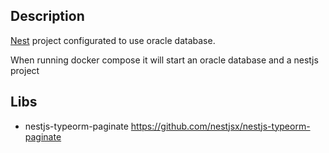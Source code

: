 ## Description

[Nest](https://github.com/nestjs/nest) project configurated to use oracle database.

When running docker compose it will start an oracle database and a nestjs project

## Libs

- nestjs-typeorm-paginate https://github.com/nestjsx/nestjs-typeorm-paginate
